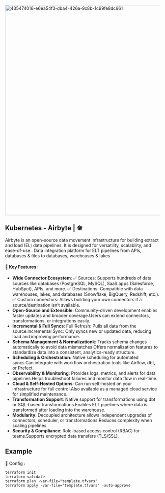 <img width="1737" height="682" alt="435474016-e6ea54f3-dba4-426a-9c8b-1c99fe8dc661" src="https://github.com/user-attachments/assets/cd1b39ba-d0c8-4dec-b612-a235102a6a60" />


## Kubernetes - Airbyte | ☸️
Airbyte is an open-source data movement infrastructure for building extract and load (EL) data pipelines. It is designed for versatility, scalability, and ease-of-use . Data integration platform for ELT pipelines from APIs, databases & files to databases, warehouses & lakes

#### 🎯 Key Features:
   - **Wide Connector Ecosystem**:
   ✅ Sources: Supports hundreds of data sources like databases (PostgreSQL, MySQL), SaaS apps (Salesforce, HubSpot), APIs, and more.
   ✅ Destinations: Compatible with data warehouses, lakes, and databases (Snowflake, BigQuery, Redshift, etc.).
   ✅ Custom connectors: Allows building your own connectors if a source/destination isn’t available.
   - **Open-Source and Extensible**: Community-driven development enables faster updates and broader coverage.Users can extend connectors, transformations, or integrations easily.
   - **Incremental & Full Syncs**: Full Refresh: Pulls all data from the source.Incremental Sync: Only syncs new or updated data, reducing load and improving performance.
   - **Schema Management & Normalizationk**: Tracks schema changes automatically to avoid data mismatches.Offers normalization features to standardize data into a consistent, analytics-ready structure.
   - **Scheduling & Orchestration**: Native scheduling for automated syncs.Can integrate with workflow orchestration tools like Airflow, dbt, or Prefect.
   - **Observability & Monitoring**: Provides logs, metrics, and alerts for data pipelines.Helps troubleshoot failures and monitor data flow in real-time.
   - **Cloud & Self-Hosted Options**: Can run self-hosted on your infrastructure for full control.Also available as a managed cloud service for simplified maintenance.
   - **Transformation Support**: Native support for transformations using dbt or SQL-based transformations.Enables ELT pipelines where data is transformed after loading into the warehouse.
   - **Modularity**: Decoupled architecture allows independent upgrades of connectors, scheduler, or transformations.Reduces complexity when scaling pipelines.
   - **Security & Compliance**: Role-based access control (RBAC) for teams.Supports encrypted data transfers (TLS/SSL).

## Example
🔨 Config :
```
terraform init
terraform validate
terraform plan -var-file="template.tfvars"
terraform apply -var-file="template.tfvars" -auto-approve
```
